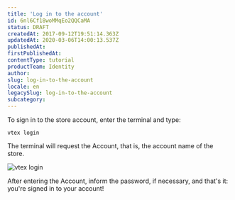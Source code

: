 ```yaml
---
title: 'Log in to the account'
id: 6nl6Cf18woMMqEo2QQCaMA
status: DRAFT
createdAt: 2017-09-12T19:51:14.363Z
updatedAt: 2020-03-06T14:00:13.537Z
publishedAt: 
firstPublishedAt: 
contentType: tutorial
productTeam: Identity
author: 
slug: log-in-to-the-account
locale: en
legacySlug: log-in-to-the-account
subcategory: 
---
```


To sign in to the store account, enter the terminal and type:

`vtex login`

The terminal will request the Account, that is, the account name of the store.

![vtex login](https://images.contentful.com/alneenqid6w5/rs5YFeBAtiYG4KuwcOe8Y/91406e5bfbcbad8ce3efbb56b5a31848/vtex__login.png)

After entering the Account, inform the password, if necessary, and that's it: you're signed in to your account!
